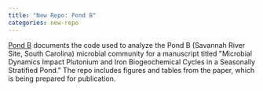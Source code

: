 ```yaml
---
title: "New Repo: Pond B"
categories: new-repo
---
```


[Pond B](https://github.com/LLNL/2022_PondB_microbiome) documents the code used to analyze the Pond B (Savannah River Site, South Carolina) microbial community for a manuscript titled "Microbial Dynamics Impact Plutonium and Iron Biogeochemical Cycles in a Seasonally Stratified Pond." The repo includes figures and tables from the paper, which is being prepared for publication.
